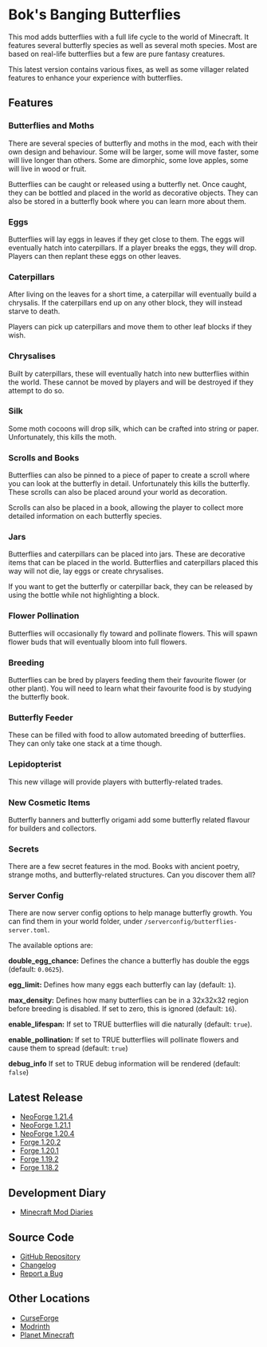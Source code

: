 # Bok's Banging Butterflies
This mod adds butterflies with a full life cycle to the world of Minecraft. It
features several butterfly species as well as several moth species. Most are
based on real-life butterflies but a few are pure fantasy creatures.

This latest version contains various fixes, as well as some villager related
features to enhance your experience with butterflies.

## Features 

### Butterflies and Moths

There are several species of butterfly and moths in the mod, each with their
own design and behaviour. Some will be larger, some will move faster, some will
live longer than others. Some are dimorphic, some love apples, some will live
in wood or fruit.

Butterflies can be caught or released using a butterfly net. Once caught, they
can be bottled and placed in the world as decorative objects. They can also be
stored in a butterfly book where you can learn more about them.

### Eggs

Butterflies will lay eggs in leaves if they get close to them. The eggs will
eventually hatch into caterpillars. If a player breaks the eggs, they will
drop. Players can then replant these eggs on other leaves.

### Caterpillars

After living on the leaves for a short time, a caterpillar will eventually
build a chrysalis. If the caterpillars end up on any other block, they will
instead starve to death.

Players can pick up caterpillars and move them to other leaf blocks if they
wish.

### Chrysalises

Built by caterpillars, these will eventually hatch into new butterflies within
the world. These cannot be moved by players and will be destroyed if they
attempt to do so.

### Silk

Some moth cocoons will drop silk, which can be crafted into string or paper.
Unfortunately, this kills the moth.

### Scrolls and Books

Butterflies can also be pinned to a piece of paper to create a scroll where you
can look at the butterfly in detail. Unfortunately this kills the butterfly.
These scrolls can also be placed around your world as decoration. 

Scrolls can also be placed in a book, allowing the player to collect
more detailed information on each butterfly species.

### Jars

Butterflies and caterpillars can be placed into jars. These are decorative
items that can be placed in the world. Butterflies and caterpillars placed
this way will not die, lay eggs or create chrysalises.

If you want to get the butterfly or caterpillar back, they can be released by
using the bottle while not highlighting a block.

### Flower Pollination

Butterflies will occasionally fly toward and pollinate flowers. This will spawn
flower buds that will eventually bloom into full flowers.

### Breeding

Butterflies can be bred by players feeding them their favourite flower (or
other plant). You will need to learn what their favourite food is by studying
the butterfly book.

### Butterfly Feeder

These can be filled with food to allow automated breeding of butterflies. They
can only take one stack at a time though.

### Lepidopterist

This new village will provide players with butterfly-related trades.

### New Cosmetic Items

Butterfly banners and butterfly origami add some butterfly related flavour for
builders and collectors.

### Secrets

There are a few secret features in the mod. Books with ancient poetry, strange
moths, and butterfly-related structures. Can you discover them all?

### Server Config

There are now server config options to help manage butterfly growth. You can
find them in your world folder, under `/serverconfig/butterflies-server.toml`.

The available options are:

**double_egg_chance:** Defines the chance a butterfly has double the eggs
(default: `0.0625`).

**egg_limit:** Defines how many eggs each butterfly can lay (default: `1`).

**max_density:** Defines how many butterflies can be in a 32x32x32 region
before breeding is disabled. If set to zero, this is ignored (default: `16`).

**enable_lifespan:** If set to TRUE butterflies will die naturally
(default: `true`).

**enable_pollination:** If set to TRUE butterflies will pollinate flowers and
cause them to spread (default: `true`)

**debug_info** If set to TRUE debug information will be rendered (default: `false`)

## Latest Release
- [NeoForge 1.21.4](https://github.com/doc-bok/Butterflies/releases/download/6.1.5/butterflies-6.1.5-for-1.21.4.jar)
- [NeoForge 1.21.1](https://github.com/doc-bok/Butterflies/releases/download/6.1.5/butterflies-6.1.5-for-1.21.1.jar)
- [NeoForge 1.20.4](https://github.com/doc-bok/Butterflies/releases/download/6.1.5/butterflies-6.1.5-for-1.20.4.jar)
- [Forge 1.20.2](https://github.com/doc-bok/Butterflies/releases/download/6.1.5/butterflies-6.1.5-for-1.20.2.jar)
- [Forge 1.20.1](https://github.com/doc-bok/Butterflies/releases/download/6.1.5/butterflies-6.1.5-for-1.20.1.jar)
- [Forge 1.19.2](https://github.com/doc-bok/Butterflies/releases/download/6.1.5/butterflies-6.1.5-for-1.19.2.jar)
- [Forge 1.18.2](https://github.com/doc-bok/Butterflies/releases/download/6.1.5/butterflies-6.1.5-for-1.18.2.jar)

## Development Diary
- [Minecraft Mod Diaries](https://www.bokmcdok.com/minecraft-modding-diaries/)

## Source Code
- [GitHub Repository](https://github.com/doc-bok/Butterflies)
- [Changelog](https://github.com/doc-bok/Butterflies/blob/main/CHANGELOG.md)
- [Report a Bug](https://github.com/doc-bok/Butterflies/issues)

## Other Locations
- [CurseForge](https://www.curseforge.com/minecraft/mc-mods/boks-butterflies)
- [Modrinth](https://modrinth.com/mod/boks-butterflies/)
- [Planet Minecraft](https://www.planetminecraft.com/mod/bok-s-butterflies/)
